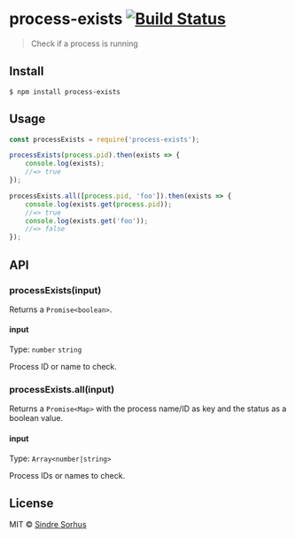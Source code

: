 # process-exists [![Build Status](https://travis-ci.org/sindresorhus/process-exists.svg?branch=master)](https://travis-ci.org/sindresorhus/process-exists)

> Check if a process is running


## Install

```
$ npm install process-exists
```


## Usage

```js
const processExists = require('process-exists');

processExists(process.pid).then(exists => {
	console.log(exists);
	//=> true
});

processExists.all([process.pid, 'foo']).then(exists => {
	console.log(exists.get(process.pid));
	//=> true
	console.log(exists.get('foo'));
	//=> false
});
```


## API

### processExists(input)

Returns a `Promise<boolean>`.

#### input

Type: `number` `string`

Process ID or name to check.

### processExists.all(input)

Returns a `Promise<Map>` with the process name/ID as key and the status as a boolean value.

#### input

Type: `Array<number|string>`

Process IDs or names to check.


## License

MIT © [Sindre Sorhus](https://sindresorhus.com)
